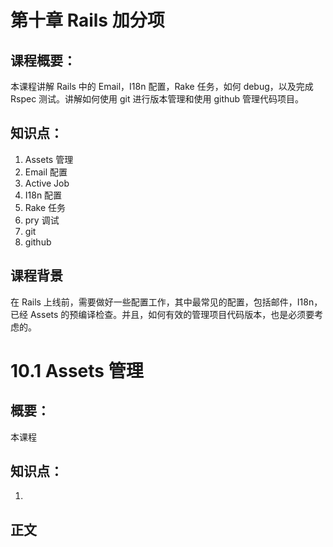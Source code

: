 # 第十章 Rails 加分项

## 课程概要：

本课程讲解 Rails 中的 Email，I18n 配置，Rake 任务，如何 debug，以及完成 Rspec 测试。讲解如何使用 git 进行版本管理和使用 github 管理代码项目。

## 知识点：

1. Assets 管理
2. Email 配置
3. Active Job
4. I18n 配置
5. Rake 任务
6. pry 调试
7. git
8. github

## 课程背景

在 Rails 上线前，需要做好一些配置工作，其中最常见的配置，包括邮件，I18n，已经 Assets 的预编译检查。并且，如何有效的管理项目代码版本，也是必须要考虑的。


# 10.1 Assets 管理

## 概要：

本课程

## 知识点：

1. 

## 正文




